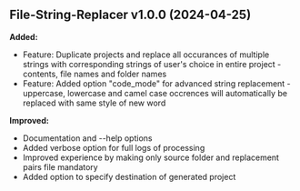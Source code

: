 ## File-String-Replacer v1.0.0 (2024-04-25)

**Added:**

* Feature: Duplicate projects and replace all occurances of multiple strings with corresponding strings of user's choice in entire project - contents, file names and folder names 
* Feature: Added option "code_mode" for advanced string replacement - uppercase, lowercase and camel case occrences will automatically be replaced with same style of new word

**Improved:**

* Documentation and --help options
* Added verbose option for full logs of processing
* Improved experience by making only source folder and replacement pairs file mandatory
* Added option to specify destination of generated project


